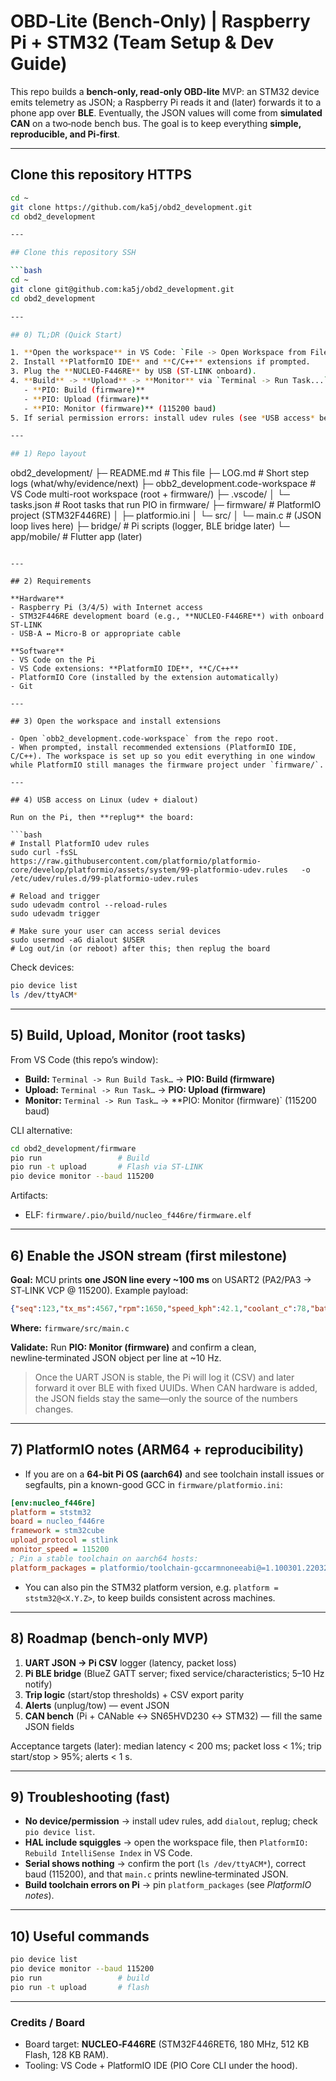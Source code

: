 # OBD‑Lite (Bench‑Only) | Raspberry Pi + STM32 (Team Setup & Dev Guide)

This repo builds a **bench‑only, read‑only OBD‑lite** MVP: an STM32 device emits telemetry as JSON; a Raspberry Pi reads it and (later) forwards it to a phone app over **BLE**. Eventually, the JSON values will come from **simulated CAN** on a two‑node bench bus. The goal is to keep everything **simple, reproducible, and Pi‑first**.

---

## Clone this repository HTTPS

```bash
cd ~
git clone https://github.com/ka5j/obd2_development.git
cd obd2_development

---

## Clone this repository SSH

```bash
cd ~
git clone git@github.com:ka5j/obd2_development.git
cd obd2_development

---

## 0) TL;DR (Quick Start)

1. **Open the workspace** in VS Code: `File -> Open Workspace from File…` -> `obb2_development.code-workspace` (repo root).
2. Install **PlatformIO IDE** and **C/C++** extensions if prompted.
3. Plug the **NUCLEO‑F446RE** by USB (ST‑LINK onboard).
4. **Build** -> **Upload** -> **Monitor** via `Terminal -> Run Task...`:
   - **PIO: Build (firmware)**
   - **PIO: Upload (firmware)**
   - **PIO: Monitor (firmware)** (115200 baud)
5. If serial permission errors: install udev rules (see *USB access* below), add user to `dialout`, replug board.

---

## 1) Repo layout

```
obd2_development/
├─ README.md                 # This file
├─ LOG.md                    # Short step logs (what/why/evidence/next)
├─ obb2_development.code-workspace   # VS Code multi-root workspace (root + firmware/)
├─ .vscode/
│  └─ tasks.json             # Root tasks that run PIO in firmware/
├─ firmware/                 # PlatformIO project (STM32F446RE)
│  ├─ platformio.ini
│  └─ src/
│     └─ main.c              # (JSON loop lives here)
├─ bridge/                   # Pi scripts (logger, BLE bridge later)
└─ app/mobile/               # Flutter app (later)
```

---

## 2) Requirements

**Hardware**
- Raspberry Pi (3/4/5) with Internet access
- STM32F446RE development board (e.g., **NUCLEO‑F446RE**) with onboard ST‑LINK
- USB‑A ↔ Micro‑B or appropriate cable

**Software**
- VS Code on the Pi
- VS Code extensions: **PlatformIO IDE**, **C/C++**
- PlatformIO Core (installed by the extension automatically)
- Git

---

## 3) Open the workspace and install extensions

- Open `obb2_development.code-workspace` from the repo root.
- When prompted, install recommended extensions (PlatformIO IDE, C/C++). The workspace is set up so you edit everything in one window while PlatformIO still manages the firmware project under `firmware/`.

---

## 4) USB access on Linux (udev + dialout)

Run on the Pi, then **replug** the board:

```bash
# Install PlatformIO udev rules
sudo curl -fsSL https://raw.githubusercontent.com/platformio/platformio-core/develop/platformio/assets/system/99-platformio-udev.rules   -o /etc/udev/rules.d/99-platformio-udev.rules

# Reload and trigger
sudo udevadm control --reload-rules
sudo udevadm trigger

# Make sure your user can access serial devices
sudo usermod -aG dialout $USER
# Log out/in (or reboot) after this; then replug the board
```

Check devices:
```bash
pio device list
ls /dev/ttyACM*
```

---

## 5) Build, Upload, Monitor (root tasks)

From VS Code (this repo’s window):

- **Build:** `Terminal -> Run Build Task…` -> **PIO: Build (firmware)**
- **Upload:** `Terminal -> Run Task…` -> **PIO: Upload (firmware)**
- **Monitor:** `Terminal -> Run Task…` -> **PIO: Monitor (firmware)` (115200 baud)

CLI alternative:
```bash
cd obd2_development/firmware
pio run                 # Build
pio run -t upload       # Flash via ST-LINK
pio device monitor --baud 115200
```

Artifacts:
- ELF: `firmware/.pio/build/nucleo_f446re/firmware.elf`

---

## 6) Enable the JSON stream (first milestone)

**Goal:** MCU prints **one JSON line every ~100 ms** on USART2 (PA2/PA3 -> ST‑LINK VCP @ 115200). Example payload:

```json
{"seq":123,"tx_ms":4567,"rpm":1650,"speed_kph":42.1,"coolant_c":78,"batt_v":12.1}
```

**Where:** `firmware/src/main.c`

**Validate:** Run **PIO: Monitor (firmware)** and confirm a clean, newline‑terminated JSON object per line at ~10 Hz.

> Once the UART JSON is stable, the Pi will log it (CSV) and later forward it over BLE with fixed UUIDs. When CAN hardware is added, the JSON fields stay the same—only the source of the numbers changes.

---

## 7) PlatformIO notes (ARM64 + reproducibility)

- If you are on a **64‑bit Pi OS (aarch64)** and see toolchain install issues or segfaults, pin a known-good GCC in `firmware/platformio.ini`:

```ini
[env:nucleo_f446re]
platform = ststm32
board = nucleo_f446re
framework = stm32cube
upload_protocol = stlink
monitor_speed = 115200
; Pin a stable toolchain on aarch64 hosts:
platform_packages = platformio/toolchain-gccarmnoneeabi@=1.100301.220327
```

- You can also pin the STM32 platform version, e.g. `platform = ststm32@<X.Y.Z>`, to keep builds consistent across machines.

---

## 8) Roadmap (bench‑only MVP)

1) **UART JSON -> Pi CSV** logger (latency, packet loss)
2) **Pi BLE bridge** (BlueZ GATT server; fixed service/characteristics; 5–10 Hz notify)
3) **Trip logic** (start/stop thresholds) + CSV export parity
4) **Alerts** (unplug/tow) — event JSON
5) **CAN bench** (Pi + CANable ↔ SN65HVD230 ↔ STM32) — fill the same JSON fields

Acceptance targets (later): median latency < 200 ms; packet loss < 1%; trip start/stop > 95%; alerts < 1 s.

---

## 9) Troubleshooting (fast)

- **No device/permission** -> install udev rules, add `dialout`, replug; check `pio device list`.
- **HAL include squiggles** -> open the workspace file, then `PlatformIO: Rebuild IntelliSense Index` in VS Code.
- **Serial shows nothing** -> confirm the port (`ls /dev/ttyACM*`), correct baud (115200), and that `main.c` prints newline‑terminated JSON.
- **Build toolchain errors on Pi** -> pin `platform_packages` (see *PlatformIO notes*).

---

## 10) Useful commands

```bash
pio device list
pio device monitor --baud 115200
pio run                 # build
pio run -t upload       # flash
```

---

### Credits / Board

- Board target: **NUCLEO‑F446RE** (STM32F446RET6, 180 MHz, 512 KB Flash, 128 KB RAM).
- Tooling: VS Code + PlatformIO IDE (PIO Core CLI under the hood).

